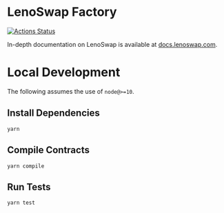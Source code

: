 # LenoSwap Factory

[![Actions Status](https://github.com/LenoSwap/leno-core/workflows/CI/badge.svg)](https://github.com/LenoSwap/leno-core/actions)

In-depth documentation on LenoSwap is available at [docs.lenoswap.com](https://docs.lenoswap.com/).

# Local Development

The following assumes the use of `node@>=10`.

## Install Dependencies

`yarn`

## Compile Contracts

`yarn compile`

## Run Tests

`yarn test`
